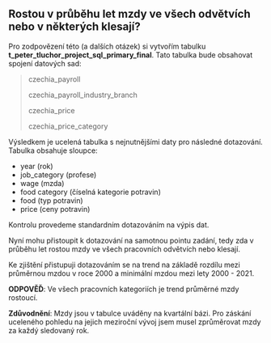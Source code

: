 ## Rostou v průběhu let mzdy ve všech odvětvích nebo v některých klesají?

Pro zodpovězení této (a dalších otázek) si vytvořím tabulku **t_peter_tluchor_project_sql_primary_final**. Tato tabulka bude obsahovat spojení datových sad:
> czechia_payroll
> 
> czechia_payroll_industry_branch
> 
> czechia_price
> 
> czechia_price_category

Výsledkem je ucelená tabulka s nejnutnějšími daty pro následné dotazování. Tabulka obsahuje sloupce:

- year (rok)
- job_category (profese)
- wage (mzda)
- food category (číselná kategorie potravin)
- food (typ potravin)
- price (ceny potravin)

Kontrolu provedeme standardním dotazováním na výpis dat.

Nyní mohu přistoupit k dotazování na samotnou pointu zadání, tedy zda v průběhu let rostou mzdy ve všech pracovních odvětvích nebo klesají.

Ke zjištění přistupuji dotazováním se na trend na základě rozdílu mezi průměrnou mzdou v roce 2000 a minimální mzdou mezi lety 2000 - 2021.

**ODPOVĚĎ**: Ve všech pracovních kategoriích je trend průměrné mzdy rostoucí.

**Zdůvodnění**: Mzdy jsou v tabulce uváděny na kvartální bázi. Pro záskání uceleného pohledu na jejich meziroční vývoj jsem musel zprůměrovat mzdy za každý sledovaný rok.
